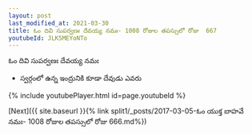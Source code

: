 ```yaml
---
layout: post
last_modified_at: 2021-03-30
title: ఓం దివి సుపర్వణః దేవయ్య నమః- 1008 రోజుల తపస్సులో రోజు  667
youtubeId: JLK5MEYoNTo
---
```

 
 
 ఓం దివి సుపర్వణః దేవయ్య నమః  
 
 -  స్వర్గంలో ఉన్న ఇంద్రునికి కూడా దేవుడు ఎవరు 
 
  
 
  
 
 
 
 
 
 


{% include youtubePlayer.html id=page.youtubeId %}
 
[Next]({{ site.baseurl }}{% link  split1/_posts/2017-03-05-ఓం యుక్త బాహవే నమః- 1008 రోజుల తపస్సులో రోజు  666.md%})
 
